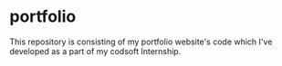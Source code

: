 # portfolio
This repository is consisting of my portfolio website's code which I've developed as a part of my codsoft Internship.
